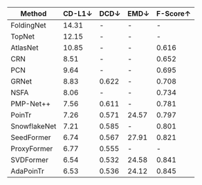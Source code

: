 | Method       | CD-L1↓ | DCD↓               | EMD↓      | F-Score↑  |
| ------------ | ------ | ------------------ | --------- | --------- |
| FoldingNet   | 14.31  | -<center></center> | -         | -         |
| TopNet       | 12.15  | -                  | -         | -         |
| AtlasNet     | 10.85  | -                  | -         | 0.616     |
| CRN          | 8.51   | -                  | -         | 0.652     |
| PCN          | 9.64   | -                  | -         | 0.695     |
| GRNet        | 8.83   | 0.622              | -         | 0.708     |
| NSFA         | 8.06   | -                  | -         | 0.734     |
| PMP-Net++    | 7.56   | 0.611              | -         | 0.781     |
| PoinTr       | 7.26   | 0.571              | 24.57     | 0.797     |
| SnowflakeNet | 7.21   | 0.585              | -         | 0.801     |
| SeedFormer   | 6.74   | 0.567              | 27.91     | 0.821     |
| ProxyFormer  | 6.77   | 0.555              | -         | -         |
| SVDFormer    | 6.54   | 0.532              | 24.58     | 0.841     |
| AdaPoinTr    | 6.53   | 0.536              | 24.12     | 0.845     |
